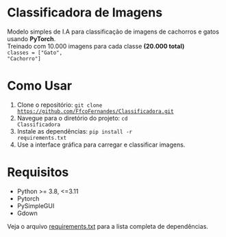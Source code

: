 # Classificadora de Imagens
 Modelo simples de I.A para classificação de imagens de cachorros e gatos usando <b>PyTorch</b>. <br>
 Treinado com 10.000 imagens para cada classe <b>(20.000 total)</b> <br>
 <code>classes = ["Gato", "Cachorro"]</code>

# Como Usar
 1. Clone o repositório:
 <code>git clone https://github.com/FfcoFernandes/Classificadora.git</code>
 2. Navegue para o diretório do projeto:
 <code>cd Classificadora</code>
 3. Instale as dependências:
 <code>pip install -r requirements.txt</code>
 4. Use a interface gráfica para carregar e classificar imagens.

# Requisitos
* Python >= 3.8, <=3.11
* Pytorch
* PySimpleGUI
* Gdown

Veja o arquivo <a href='https://github.com/FfcoFernandes/Classificadora/blob/main/requirements.txt'>requirements.txt</a> para a lista completa de dependências.

